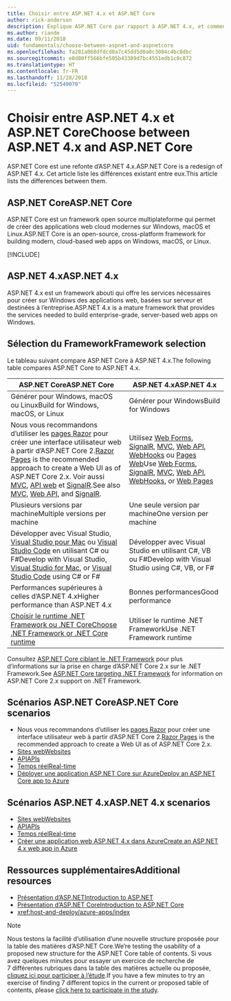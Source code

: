 ```yaml
---
title: Choisir entre ASP.NET 4.x et ASP.NET Core
author: rick-anderson
description: Explique ASP.NET Core par rapport à ASP.NET 4.x, et comment choisir entre les deux.
ms.author: riande
ms.date: 09/11/2018
uid: fundamentals/choose-between-aspnet-and-aspnetcore
ms.openlocfilehash: fa281a068dfdcd8a7c45dd5d0a0c3084c4bc8dbc
ms.sourcegitcommit: e8d80ff566bfe505b43389d7bc4551edb1c0c872
ms.translationtype: HT
ms.contentlocale: fr-FR
ms.lasthandoff: 11/28/2018
ms.locfileid: "52549070"
---
```

# <a name="choose-between-aspnet-4x-and-aspnet-core"></a><span data-ttu-id="1718d-103">Choisir entre ASP.NET 4.x et ASP.NET Core</span><span class="sxs-lookup"><span data-stu-id="1718d-103">Choose between ASP.NET 4.x and ASP.NET Core</span></span>

<span data-ttu-id="1718d-104">ASP.NET Core est une refonte d’ASP.NET 4.x.</span><span class="sxs-lookup"><span data-stu-id="1718d-104">ASP.NET Core is a redesign of ASP.NET 4.x.</span></span> <span data-ttu-id="1718d-105">Cet article liste les différences existant entre eux.</span><span class="sxs-lookup"><span data-stu-id="1718d-105">This article lists the differences between them.</span></span>

## <a name="aspnet-core"></a><span data-ttu-id="1718d-106">ASP.NET Core</span><span class="sxs-lookup"><span data-stu-id="1718d-106">ASP.NET Core</span></span>

<span data-ttu-id="1718d-107">ASP.NET Core est un framework open source multiplateforme qui permet de créer des applications web cloud modernes sur Windows, macOS et Linux.</span><span class="sxs-lookup"><span data-stu-id="1718d-107">ASP.NET Core is an open-source, cross-platform framework for building modern, cloud-based web apps on Windows, macOS, or Linux.</span></span>

[!INCLUDE[](~/includes/benefits.md)]

## <a name="aspnet-4x"></a><span data-ttu-id="1718d-108">ASP.NET 4.x</span><span class="sxs-lookup"><span data-stu-id="1718d-108">ASP.NET 4.x</span></span>

<span data-ttu-id="1718d-109">ASP.NET 4.x est un framework abouti qui offre les services nécessaires pour créer sur Windows des applications web, basées sur serveur et destinées à l’entreprise.</span><span class="sxs-lookup"><span data-stu-id="1718d-109">ASP.NET 4.x is a mature framework that provides the services needed to build enterprise-grade, server-based web apps on Windows.</span></span>

## <a name="framework-selection"></a><span data-ttu-id="1718d-110">Sélection du Framework</span><span class="sxs-lookup"><span data-stu-id="1718d-110">Framework selection</span></span>

<span data-ttu-id="1718d-111">Le tableau suivant compare ASP.NET Core à ASP.NET 4.x.</span><span class="sxs-lookup"><span data-stu-id="1718d-111">The following table compares ASP.NET Core to ASP.NET 4.x.</span></span>

| <span data-ttu-id="1718d-112">ASP.NET Core</span><span class="sxs-lookup"><span data-stu-id="1718d-112">ASP.NET Core</span></span> | <span data-ttu-id="1718d-113">ASP.NET 4.x</span><span class="sxs-lookup"><span data-stu-id="1718d-113">ASP.NET 4.x</span></span> |
|---|---|
|<span data-ttu-id="1718d-114">Générer pour Windows, macOS ou Linux</span><span class="sxs-lookup"><span data-stu-id="1718d-114">Build for Windows, macOS, or Linux</span></span>|<span data-ttu-id="1718d-115">Générer pour Windows</span><span class="sxs-lookup"><span data-stu-id="1718d-115">Build for Windows</span></span>|
|<span data-ttu-id="1718d-116">Nous vous recommandons d’utiliser les [pages Razor](xref:razor-pages/index) pour créer une interface utilisateur web à partir d’ASP.NET Core 2.</span><span class="sxs-lookup"><span data-stu-id="1718d-116">[Razor Pages](xref:razor-pages/index) is the recommended approach to create a Web UI as of ASP.NET Core 2.x.</span></span> <span data-ttu-id="1718d-117">Voir aussi [MVC](xref:mvc/overview), [API web](xref:tutorials/first-web-api) et [SignalR](xref:signalr/introduction).</span><span class="sxs-lookup"><span data-stu-id="1718d-117">See also [MVC](xref:mvc/overview), [Web API](xref:tutorials/first-web-api), and [SignalR](xref:signalr/introduction).</span></span>|<span data-ttu-id="1718d-118">Utilisez [Web Forms](/aspnet/web-forms), [SignalR](/aspnet/signalr), [MVC](/aspnet/mvc), [Web API](/aspnet/web-api/), [WebHooks](/aspnet/webhooks/) ou [Pages Web](/aspnet/web-pages)</span><span class="sxs-lookup"><span data-stu-id="1718d-118">Use [Web Forms](/aspnet/web-forms), [SignalR](/aspnet/signalr), [MVC](/aspnet/mvc), [Web API](/aspnet/web-api/), [WebHooks](/aspnet/webhooks/), or [Web Pages](/aspnet/web-pages)</span></span>|
|<span data-ttu-id="1718d-119">Plusieurs versions par machine</span><span class="sxs-lookup"><span data-stu-id="1718d-119">Multiple versions per machine</span></span>|<span data-ttu-id="1718d-120">Une seule version par machine</span><span class="sxs-lookup"><span data-stu-id="1718d-120">One version per machine</span></span>|
|<span data-ttu-id="1718d-121">Développer avec Visual Studio, [Visual Studio pour Mac](https://www.visualstudio.com/vs/visual-studio-mac/) ou [Visual Studio Code](https://code.visualstudio.com/) en utilisant C# ou F#</span><span class="sxs-lookup"><span data-stu-id="1718d-121">Develop with Visual Studio, [Visual Studio for Mac](https://www.visualstudio.com/vs/visual-studio-mac/), or [Visual Studio Code](https://code.visualstudio.com/) using C# or F#</span></span>|<span data-ttu-id="1718d-122">Développer avec Visual Studio en utilisant C#, VB ou F#</span><span class="sxs-lookup"><span data-stu-id="1718d-122">Develop with Visual Studio using C#, VB, or F#</span></span>|
|<span data-ttu-id="1718d-123">Performances supérieures à celles d’ASP.NET 4.x</span><span class="sxs-lookup"><span data-stu-id="1718d-123">Higher performance than ASP.NET 4.x</span></span>|<span data-ttu-id="1718d-124">Bonnes performances</span><span class="sxs-lookup"><span data-stu-id="1718d-124">Good performance</span></span>|
|[<span data-ttu-id="1718d-125">Choisir le runtime .NET Framework ou .NET Core</span><span class="sxs-lookup"><span data-stu-id="1718d-125">Choose .NET Framework or .NET Core runtime</span></span>](/dotnet/articles/standard/choosing-core-framework-server)|<span data-ttu-id="1718d-126">Utiliser le runtime .NET Framework</span><span class="sxs-lookup"><span data-stu-id="1718d-126">Use .NET Framework runtime</span></span>|

<span data-ttu-id="1718d-127">Consultez [ASP.NET Core ciblant le .NET Framework](xref:index#target-framework) pour plus d’informations sur la prise en charge d’ASP.NET Core 2.x sur le .NET Framework.</span><span class="sxs-lookup"><span data-stu-id="1718d-127">See [ASP.NET Core targeting .NET Framework](xref:index#target-framework) for information on ASP.NET Core 2.x support on .NET Framework.</span></span>

## <a name="aspnet-core-scenarios"></a><span data-ttu-id="1718d-128">Scénarios ASP.NET Core</span><span class="sxs-lookup"><span data-stu-id="1718d-128">ASP.NET Core scenarios</span></span>

* <span data-ttu-id="1718d-129">Nous vous recommandons d’utiliser les [pages Razor](xref:razor-pages/index) pour créer une interface utilisateur web à partir d’ASP.NET Core 2.</span><span class="sxs-lookup"><span data-stu-id="1718d-129">[Razor Pages](xref:razor-pages/index) is the recommended approach to create a Web UI as of ASP.NET Core 2.x.</span></span>
* [<span data-ttu-id="1718d-130">Sites web</span><span class="sxs-lookup"><span data-stu-id="1718d-130">Websites</span></span>](xref:tutorials/first-mvc-app/index)
* [<span data-ttu-id="1718d-131">API</span><span class="sxs-lookup"><span data-stu-id="1718d-131">APIs</span></span>](xref:tutorials/first-web-api)
* [<span data-ttu-id="1718d-132">Temps réel</span><span class="sxs-lookup"><span data-stu-id="1718d-132">Real-time</span></span>](xref:signalr/index)
* [<span data-ttu-id="1718d-133">Déployer une application ASP.NET Core sur Azure</span><span class="sxs-lookup"><span data-stu-id="1718d-133">Deploy an ASP.NET Core app to Azure</span></span>](/azure/app-service/app-service-web-get-started-dotnet)

## <a name="aspnet-4x-scenarios"></a><span data-ttu-id="1718d-134">Scénarios ASP.NET 4.x</span><span class="sxs-lookup"><span data-stu-id="1718d-134">ASP.NET 4.x scenarios</span></span>

* [<span data-ttu-id="1718d-135">Sites web</span><span class="sxs-lookup"><span data-stu-id="1718d-135">Websites</span></span>](/aspnet/mvc)
* [<span data-ttu-id="1718d-136">API</span><span class="sxs-lookup"><span data-stu-id="1718d-136">APIs</span></span>](/aspnet/web-api)
* [<span data-ttu-id="1718d-137">Temps réel</span><span class="sxs-lookup"><span data-stu-id="1718d-137">Real-time</span></span>](/aspnet/signalr)
* [<span data-ttu-id="1718d-138">Créer une application web ASP.NET 4.x dans Azure</span><span class="sxs-lookup"><span data-stu-id="1718d-138">Create an ASP.NET 4.x web app in Azure</span></span>](/azure/app-service/app-service-web-get-started-dotnet-framework)

## <a name="additional-resources"></a><span data-ttu-id="1718d-139">Ressources supplémentaires</span><span class="sxs-lookup"><span data-stu-id="1718d-139">Additional resources</span></span>

* [<span data-ttu-id="1718d-140">Présentation d’ASP.NET</span><span class="sxs-lookup"><span data-stu-id="1718d-140">Introduction to ASP.NET</span></span>](/aspnet/overview)
* [<span data-ttu-id="1718d-141">Présentation d’ASP.NET Core</span><span class="sxs-lookup"><span data-stu-id="1718d-141">Introduction to ASP.NET Core</span></span>](xref:index)
* <xref:host-and-deploy/azure-apps/index>

> [!NOTE]
> <span data-ttu-id="1718d-142">Nous testons la facilité d’utilisation d’une nouvelle structure proposée pour la table des matières d’ASP.NET Core.</span><span class="sxs-lookup"><span data-stu-id="1718d-142">We’re testing the usability of a proposed new structure for the ASP.NET Core table of contents.</span></span>  <span data-ttu-id="1718d-143">Si vous avez quelques minutes pour essayer un exercice de recherche de 7 différentes rubriques dans la table des matières actuelle ou proposée, [cliquez ici pour participer à l’étude](https://dpk4xbh5.optimalworkshop.com/treejack/rps16hd5).</span><span class="sxs-lookup"><span data-stu-id="1718d-143">If you have a few minutes to try an exercise of finding 7 different topics in the current or proposed table of contents, please [click here to participate in the study](https://dpk4xbh5.optimalworkshop.com/treejack/rps16hd5).</span></span>
